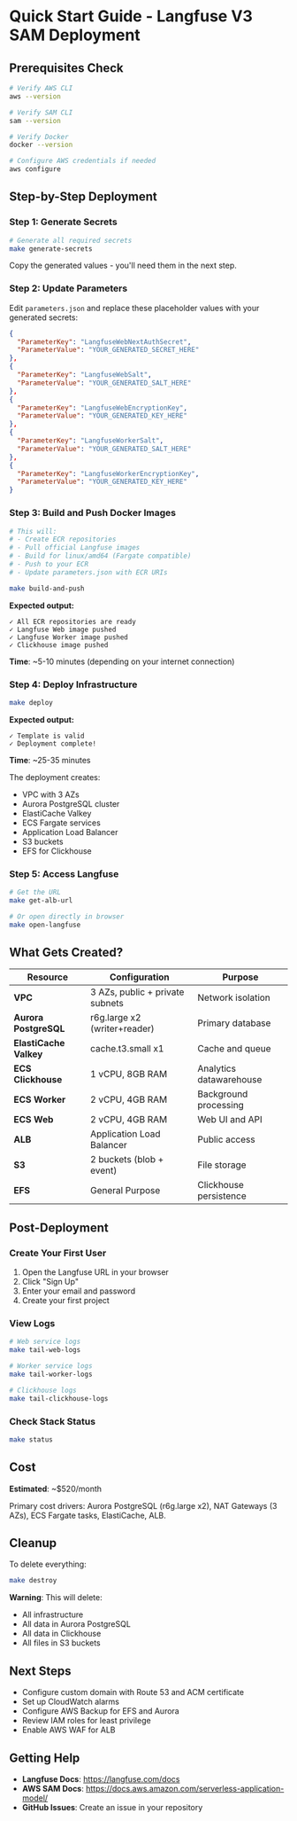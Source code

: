 # Quick Start Guide - Langfuse V3 SAM Deployment

## Prerequisites Check

```bash
# Verify AWS CLI
aws --version

# Verify SAM CLI
sam --version

# Verify Docker
docker --version

# Configure AWS credentials if needed
aws configure
```

## Step-by-Step Deployment

### Step 1: Generate Secrets

```bash
# Generate all required secrets
make generate-secrets
```

Copy the generated values - you'll need them in the next step.

### Step 2: Update Parameters

Edit `parameters.json` and replace these placeholder values with your generated secrets:

```json
{
  "ParameterKey": "LangfuseWebNextAuthSecret",
  "ParameterValue": "YOUR_GENERATED_SECRET_HERE"
},
{
  "ParameterKey": "LangfuseWebSalt",
  "ParameterValue": "YOUR_GENERATED_SALT_HERE"
},
{
  "ParameterKey": "LangfuseWebEncryptionKey",
  "ParameterValue": "YOUR_GENERATED_KEY_HERE"
},
{
  "ParameterKey": "LangfuseWorkerSalt",
  "ParameterValue": "YOUR_GENERATED_SALT_HERE"
},
{
  "ParameterKey": "LangfuseWorkerEncryptionKey",
  "ParameterValue": "YOUR_GENERATED_KEY_HERE"
}
```

### Step 3: Build and Push Docker Images

```bash
# This will:
# - Create ECR repositories
# - Pull official Langfuse images
# - Build for linux/amd64 (Fargate compatible)
# - Push to your ECR
# - Update parameters.json with ECR URIs

make build-and-push
```

**Expected output:**
```
✓ All ECR repositories are ready
✓ Langfuse Web image pushed
✓ Langfuse Worker image pushed
✓ Clickhouse image pushed
```

**Time**: ~5-10 minutes (depending on your internet connection)

### Step 4: Deploy Infrastructure

```bash
make deploy
```

**Expected output:**
```
✓ Template is valid
✓ Deployment complete!
```

**Time**: ~25-35 minutes

The deployment creates:
- VPC with 3 AZs
- Aurora PostgreSQL cluster
- ElastiCache Valkey
- ECS Fargate services
- Application Load Balancer
- S3 buckets
- EFS for Clickhouse

### Step 5: Access Langfuse

```bash
# Get the URL
make get-alb-url

# Or open directly in browser
make open-langfuse
```

## What Gets Created?

| Resource | Configuration | Purpose |
|----------|---------------|---------|
| **VPC** | 3 AZs, public + private subnets | Network isolation |
| **Aurora PostgreSQL** | r6g.large x2 (writer+reader) | Primary database |
| **ElastiCache Valkey** | cache.t3.small x1 | Cache and queue |
| **ECS Clickhouse** | 1 vCPU, 8GB RAM | Analytics datawarehouse |
| **ECS Worker** | 2 vCPU, 4GB RAM | Background processing |
| **ECS Web** | 2 vCPU, 4GB RAM | Web UI and API |
| **ALB** | Application Load Balancer | Public access |
| **S3** | 2 buckets (blob + event) | File storage |
| **EFS** | General Purpose | Clickhouse persistence |

## Post-Deployment

### Create Your First User

1. Open the Langfuse URL in your browser
2. Click "Sign Up"
3. Enter your email and password
4. Create your first project

### View Logs

```bash
# Web service logs
make tail-web-logs

# Worker service logs
make tail-worker-logs

# Clickhouse logs
make tail-clickhouse-logs
```

### Check Stack Status

```bash
make status
```

## Cost

**Estimated**: ~$520/month

Primary cost drivers: Aurora PostgreSQL (r6g.large x2), NAT Gateways (3 AZs), ECS Fargate tasks, ElastiCache, ALB.

## Cleanup

To delete everything:

```bash
make destroy
```

**Warning**: This will delete:
- All infrastructure
- All data in Aurora PostgreSQL
- All data in Clickhouse
- All files in S3 buckets

## Next Steps

- Configure custom domain with Route 53 and ACM certificate
- Set up CloudWatch alarms
- Configure AWS Backup for EFS and Aurora
- Review IAM roles for least privilege
- Enable AWS WAF for ALB

## Getting Help

- **Langfuse Docs**: https://langfuse.com/docs
- **AWS SAM Docs**: https://docs.aws.amazon.com/serverless-application-model/
- **GitHub Issues**: Create an issue in your repository
